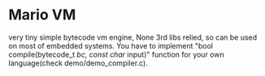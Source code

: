 # Mario VM
very tiny simple bytecode vm engine, None 3rd libs relied, so can be used on most of embedded systems. You have to implement "bool compile(bytecode_t *bc, const char* input)" function for your own language(check demo/demo_compiler.c).
